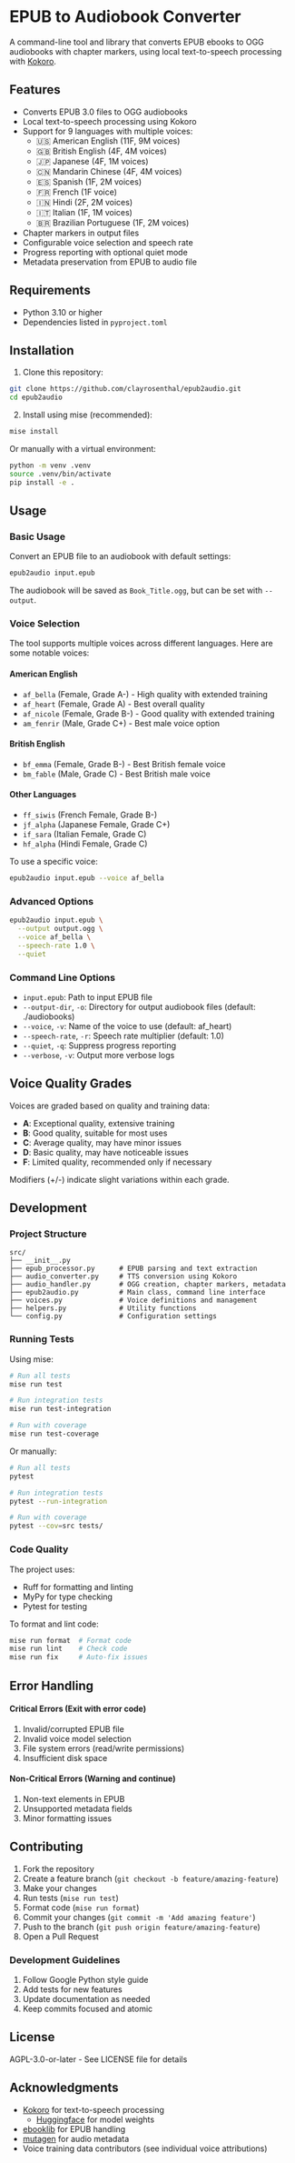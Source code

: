# EPUB to Audiobook Converter

A command-line tool and library that converts EPUB ebooks to OGG audiobooks with chapter markers, using local text-to-speech processing with [Kokoro](https://hf.co/hexgrad/Kokoro-82M).

## Features

- Converts EPUB 3.0 files to OGG audiobooks
- Local text-to-speech processing using Kokoro
- Support for 9 languages with multiple voices:
  - 🇺🇸 American English (11F, 9M voices)
  - 🇬🇧 British English (4F, 4M voices)
  - 🇯🇵 Japanese (4F, 1M voices)
  - 🇨🇳 Mandarin Chinese (4F, 4M voices)
  - 🇪🇸 Spanish (1F, 2M voices)
  - 🇫🇷 French (1F voice)
  - 🇮🇳 Hindi (2F, 2M voices)
  - 🇮🇹 Italian (1F, 1M voices)
  - 🇧🇷 Brazilian Portuguese (1F, 2M voices)
- Chapter markers in output files
- Configurable voice selection and speech rate
- Progress reporting with optional quiet mode
- Metadata preservation from EPUB to audio file

## Requirements

- Python 3.10 or higher
- Dependencies listed in `pyproject.toml`

## Installation

1. Clone this repository:
```bash
git clone https://github.com/clayrosenthal/epub2audio.git
cd epub2audio
```

2. Install using mise (recommended):
```bash
mise install
```

Or manually with a virtual environment:
```bash
python -m venv .venv
source .venv/bin/activate 
pip install -e .
```

## Usage

### Basic Usage

Convert an EPUB file to an audiobook with default settings:

```bash
epub2audio input.epub
```

The audiobook will be saved as `Book_Title.ogg`, but can be set with `--output`.

### Voice Selection

The tool supports multiple voices across different languages. Here are some notable voices:

#### American English
- `af_bella` (Female, Grade A-) - High quality with extended training
- `af_heart` (Female, Grade A) - Best overall quality
- `af_nicole` (Female, Grade B-) - Good quality with extended training
- `am_fenrir` (Male, Grade C+) - Best male voice option

#### British English
- `bf_emma` (Female, Grade B-) - Best British female voice
- `bm_fable` (Male, Grade C) - Best British male voice

#### Other Languages
- `ff_siwis` (French Female, Grade B-)
- `jf_alpha` (Japanese Female, Grade C+)
- `if_sara` (Italian Female, Grade C)
- `hf_alpha` (Hindi Female, Grade C)

To use a specific voice:
```bash
epub2audio input.epub --voice af_bella
```

### Advanced Options

```bash
epub2audio input.epub \
  --output output.ogg \
  --voice af_bella \
  --speech-rate 1.0 \
  --quiet
```

### Command Line Options

- `input.epub`: Path to input EPUB file
- `--output-dir`, `-o`: Directory for output audiobook files (default: ./audiobooks)
- `--voice`, `-v`: Name of the voice to use (default: af_heart)
- `--speech-rate`, `-r`: Speech rate multiplier (default: 1.0)
- `--quiet`, `-q`: Suppress progress reporting
- `--verbose`, `-v`: Output more verbose logs

## Voice Quality Grades

Voices are graded based on quality and training data:

- **A**: Exceptional quality, extensive training
- **B**: Good quality, suitable for most uses
- **C**: Average quality, may have minor issues
- **D**: Basic quality, may have noticeable issues
- **F**: Limited quality, recommended only if necessary

Modifiers (+/-) indicate slight variations within each grade.

## Development

### Project Structure

```
src/
├── __init__.py
├── epub_processor.py      # EPUB parsing and text extraction
├── audio_converter.py     # TTS conversion using Kokoro
├── audio_handler.py       # OGG creation, chapter markers, metadata
├── epub2audio.py          # Main class, command line interface
├── voices.py              # Voice definitions and management
├── helpers.py             # Utility functions
└── config.py              # Configuration settings
```

### Running Tests

Using mise:
```bash
# Run all tests
mise run test

# Run integration tests
mise run test-integration

# Run with coverage
mise run test-coverage
```

Or manually:
```bash
# Run all tests
pytest

# Run integration tests
pytest --run-integration

# Run with coverage
pytest --cov=src tests/
```

### Code Quality

The project uses:
- Ruff for formatting and linting
- MyPy for type checking
- Pytest for testing

To format and lint code:
```bash
mise run format  # Format code
mise run lint    # Check code
mise run fix     # Auto-fix issues
```

## Error Handling

#### Critical Errors (Exit with error code)
1. Invalid/corrupted EPUB file
2. Invalid voice model selection
3. File system errors (read/write permissions)
4. Insufficient disk space

#### Non-Critical Errors (Warning and continue)
1. Non-text elements in EPUB
2. Unsupported metadata fields
3. Minor formatting issues

## Contributing

1. Fork the repository
2. Create a feature branch (`git checkout -b feature/amazing-feature`)
3. Make your changes
4. Run tests (`mise run test`)
5. Format code (`mise run format`)
6. Commit your changes (`git commit -m 'Add amazing feature'`)
7. Push to the branch (`git push origin feature/amazing-feature`)
8. Open a Pull Request

### Development Guidelines

1. Follow Google Python style guide
2. Add tests for new features
3. Update documentation as needed
4. Keep commits focused and atomic

## License

AGPL-3.0-or-later - See LICENSE file for details

## Acknowledgments

- [Kokoro](https://github.com/hexgrad/kokoro) for text-to-speech processing
  - [Huggingface](https://hf.co/hexgrad/Kokoro-82M) for model weights
- [ebooklib](https://github.com/aerkalov/ebooklib) for EPUB handling
- [mutagen](https://github.com/quodlibet/mutagen) for audio metadata
- Voice training data contributors (see individual voice attributions)
